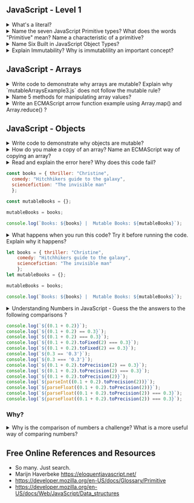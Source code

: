 ## JavaScript  - Level 1

<details><summary>What's a literal?</summary>
<p>

#### literals are exact values in a program
```JavaScript
console.log("hello world!");
console.log(7);
```
A string or number written directly into a program. These literals have not been assigned to a variable.
</p>
</details>

<details><summary>Name the seven JavaScript Primitive types? What does the words "Primitive" mean? Name a characteristic of a primitive?</summary>
<p>

### The seven:
* number
* string
* boolean
* null
* undefined
* symbol
* bigint


> Is not an object and has no methods. Primitive means its represented at the lowest level of the language. All primitives are immutable. It is important not to confuse a primitive itself with a variable assigned a primitive value. The variable may be reassigned a new value, but the existing value can not be changed in the ways that objects, arrays, and functions can be altered.

> Except for null and undefined, all primitive values have object equivalents that wrap around the primitive values. 

> All primitives are immutable

- [Mozilla](https://developer.mozilla.org/en-US/docs/Glossary/Primitive)

</p>
</details>



<details><summary>Name Six Built in JavaScript Object Types?</summary>
<p>

* Array
* Date
* RegExp
* Map and WeakMap
* Set and WeakSet
* Function

There are more. However, they do not appear to be often used. Personally, haven't seen them too often in GitHub Projects.

In JavaScritpt only objects and arrays are mutable

 > In computer science, an object is a value in memory which is possibly referenced by an identifier.
  - Mozilla
</p>
</details>

<details><summary>Explain Immutability? Why is immutablility an important concept? </summary>
<p>

Side note: A quick way to run examples  is to load them from the command line like this. You'll need node installed. 

``` node example.js ```

The Immutability describes how the primitives, variables and objects behave in the memory. Immutable data is not changed in memory, only a new reference to a new memory location is provided.

Objects and Arrays are mutable. This data in the memory is the same place, even if it appears to be assigned to different variables.

JavaScript primitives are immutable. This means that if a new value is created, it exists in a new memory location, and the original value left in place. It would be garbage collected at a point in time if not assigned to a reference. 

```JavaScript
let aString = 'immutable string';
aString = 'New immutable string';
// These are two different memory locations
```
</p>
</details>

## JavaScript  - Arrays

<details><summary> Write code to demonstrate why arrays are mutable? Explain why `mutableArraysExample3.js` does not follow the mutable rule?</summary>
<p>

 See
* Examples in mutableArraysExample1.js
* Examples in mutableArraysExample2.js
* Examples in mutableArraysExample3.js
</p>
</details>

<details><summary> Name 5 methods for manipulating array values?</summary>
<p>

```JavaScript
  array.push('new-value');
  array.pop(); //pops off the last one on the end
  array.shift(); // shifts the first on off the front
  array.sort(); // Converts to a string then sorts based on UTF-16 Codes -- Basically sorts by text order. Gotcha sorting numbers as 1000 would come before 2. Sorts original array.
  array.unshift(4,5); //adds to the front of the array;
```
Read More about UTF - 16
https://en.wikipedia.org/wiki/UTF-16

As of this text update, there are 36 array methods (a few depricated). A complete list 
https://developer.mozilla.org/en-US/docs/Web/JavaScript/Reference/Global_Objects/Array#
</p>
</details>

<details><summary> Write an ECMAScript arrow function example using Array.map() and Array.reduce()  ? </summary>
<p>
 run the `arrowMapReduce.js` example to output the results for the code below

 ```JavaScript
const mySpecialNumbers = [1, 2, 3, 4, 5, 6];

//Basic arrow function
mySpecialNumbers.map((a, i) => (console.log(`value: ${a} index: ${i}`)));

// Creating a funcy function out of an arrow function
const myNewSpecialFunc = (myArray) => (myArray.map((a, i) => (console.log(`value: ${a + i} index: ${i}`))));

myNewSpecialFunc(mySpecialNumbers)

// looping an array
const fruit = ['Apples', 'Peaches', 'Oranges', 'Bananas'];

fruit.forEach(function (item, index, array) {
    console.log(item, index, array);
})

const position = fruit.indexOf('Bananas');
console.log(`The position of Bananas: ${position}`);
```

</p>
</details>

## JavaScript  - Objects

<details><summary> Write code to demonstrate why objects are mutable?</summary>
<p>

 See
* Examples in mutableObjectsExample1.js
* Examples in mutableObjectsExample2.js
* Examples in mutableObjectsExample3.js

Notice that if you have an `array1 = array2` and you modify array2, that array1 contents are also modified. This is an example of array mutability.
Begs the question, how do you make a copy of an array? Next question ....
</p>
</details>

<details><summary> How do you make a copy of an array? Name an ECMAScript way of copying an array?</summary>
<p>

```JavaScript
    a = b.slice();
```
See the mutablity examples. There are only a few ECMAScript ways to override the mutibilty of arrays.
slice is one. 

With ECMAScript use the spread operator.
</p>
</details>

<details><summary> Read and explain the error here? Why does this code fail?
<p>

```JavaScript
const books = { thriller: "Christine", 
  comedy: "Hitchhikers guide to the galaxy", 
  sciencefiction: "The invisible man" 
  };

const mutableBooks = {};

mutableBooks = books;

console.log(`Books: ${books} |  Mutable Books: ${mutableBooks}`);
```
</p>

</summary>

<p>

JavaScript throws an error. ` TypeError: Assignment to constant variable.`
You might want to say that the ` const` keyword makes the variable `books` and `mutableBooks` immutable? 
Is that a correct or incorrect statement? Chenck out the example ``constMutable.js`

This is an example of `static semantic` error. It's not meaningful to try assign a new value to another constant that has been defined.

Try the code `mutableObjectExample1.js`

</p>
</details>

<details><summary> What happens when you run this code? Try it before running the code. Explain why it happens?
<p>

```JavaScript
let books = { thriller: "Christine", 
    comedy: "Hitchhikers guide to the galaxy", 
    sciencefiction: "The invisible man" 
    };
let mutableBooks = {};

mutableBooks = books;

console.log(`Books: ${books} |  Mutable Books: ${mutableBooks}`);
```
</p>

</summary>

<p>

Run `mutableExample2.js`

The `console.log` returns [Object Object]. This is valid code,but the result is not what you might want to see. This is not the way to access the objects contents.
Its a `semantic error` error to assume you'd receive the contents of the object . The syntax is correct, but the handling of the semantics of JavaScript is causing ambiguity about how JavaScript outputs object data.

This is related to template strings. Include this line to the code.

```JavaScript
console.log(mutableBooks);
console.log(books);
```
</p>
</details>

<details><summary> Understanding Numbers in JavaScript - Guess the the answers to the following comparisons ?
<p>

```JavaScript
console.log(`${(0.1 + 0.2)}`);
console.log(`${(0.1 + 0.2) == 0.3}`);
console.log(`${(0.1 + 0.2) === 0.3}`);
console.log(`${(0.1 + 0.2).toFixed(2) === 0.3}`);
console.log(`${(0.1 + 0.2).toFixed(2) == 0.3}`);
console.log(`${0.3 == '0.3'}`);
console.log(`${0.3 === '0.3'}`);
console.log(`${(0.1 + 0.2).toPrecision(2) == 0.3}`);
console.log(`${(0.1 + 0.2).toPrecision(2) === 0.3}`);
console.log(`${(0.1 + 0.2).toPrecision(2)}`);
console.log(`${parseInt((0.1 + 0.2).toPrecision(2))}`);
console.log(`${parseFloat((0.1 + 0.2).toPrecision(2))}`);
console.log(`${parseFloat((0.1 + 0.2).toPrecision(2)) === 0.3}`);
console.log(`${parseFloat((0.1 + 0.2).toPrecision(2)) === 0.3}`);
```

### Why?
</p>
</summary>

<p>
(0.1 + 0.2):  Answer: 0.30000000000000004 <br>
(0.1 + 0.2) == 0.3 :  Answer: false <br>
(0.1 + 0.2) === 0.3 :  Answer: false <br>
(0.1 + 0.2).toFixed(2) === 0.3 :  Answer: false <br>
(0.1 + 0.2).toFixed(2) == 0.3 :  Answer: true <br>
0.3 == '0.3' :  Answer: true <br>
0.3 === '0.3' :  Answer: false <br>
(0.1 + 0.2).toPrecision(2) == 0.3 :  Answer: true <br>
(0.1 + 0.2).toPrecision(2) === 0.3 :  Answer: false <br>
(0.1 + 0.2).toPrecision(2) :  Answer: 0.30 <br>
parseInt((0.1 + 0.2).toPrecision(2)) :  Answer: 0 <br>
parseFloat((0.1 + 0.2).toPrecision(2)) :  Answer: 0.3 <br>
parseFloat((0.1 + 0.2).toPrecision(2)) === 0.3 :  Answer: true <br>
parseFloat(0.1 + 0.2) === 0.3 :  Answer: False <br>

</p>
</details>

<details><summary>Why is the comparison of numbers a challenge? What is a more useful way of comparing numbers?</summary>
<p>

#### Computers utilise binary to convert decimal to a numbers and visa versa.
Thats why we may end up with floating point numbers that have a whole lot of trailing values after the decimal point
A better way of comparing numbers is to compare it to a resolution. This can be done by using EPSILON.
This way you'll know your answer is pretty close to the resolution of EPSILON.
This is the prefered option rather than trying to compare numbers as ```x === y```
Something I need to constantly remind myself after I forget it :-)

```JavaScript
const EPSILON = 0.01
// If you wanted to find out if your answer is close to being a number
// you could do this by using something like this ... too instead of the previous examples.
 console.log( Math.abs(3.00004 - 3 ) <= EPSILON);
 console.log( Math.abs(2.9999 - 3 ) <= EPSILON);
```

</p>
</details>


## Free Online References and Resources
* So many. Just search.
* Marijn Haverbeke https://eloquentjavascript.net/
* https://developer.mozilla.org/en-US/docs/Glossary/Primitive
* https://developer.mozilla.org/en-US/docs/Web/JavaScript/Data_structures